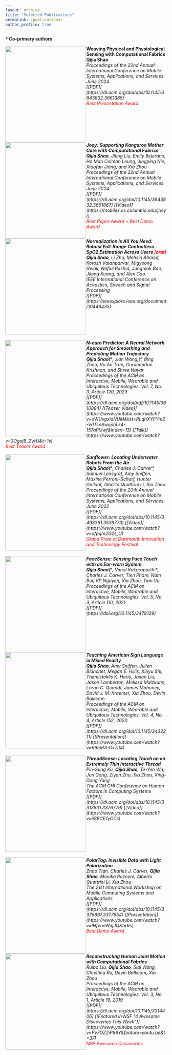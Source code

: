 ```yaml
---
layout: archive
title: "Selected Publications"
permalink: /publications/
author_profile: true
---
```

<b>* Co-primary authors</b><br>

<img src="http://qijiashao.github.io/images/publications/RS.png" align="left" width="250" height="300"/> 
<b>Weaving Physical and Physiological Sensing with Computational Fabrics</b><br>
<b>Qijia Shao</b> <br>
<i>Proceedings of the 22nd Annual International Conference on Mobile Systems, Applications, and Services. June 2024  <br>
<i>[[PDF]](https://dl.acm.org/doi/abs/10.1145/3643832.3661385) <br><i>
<span style="color:red"> Best Presentation Award</span>   
<br clear="left"/>


<img src="http://qijiashao.github.io/images/publications/joey.png" align="left" width="250" height="300"/> 
<b>Joey: Supporting Kangaroo Mother Care with Computational Fabrics</b><br>
<b>Qijia Shao</b>, Jiting Liu, Emily Bejerano, Ho Man Colman Leung, Jingping Nie, Xiaofan Jiang, and Xia Zhou <br>
<i>Proceedings of the 22nd Annual International Conference on Mobile Systems, Applications, and Services. June 2024  </i> <br>
<i>[[PDF]](https://dl.acm.org/doi/10.1145/3643832.3661867) [[Video]](https://mobilex.cs.columbia.edu/joey/)<br>
</i> <span style="color:red"> Best Paper Award + Best Demo Award</span>   
<br clear="left"/>


<img src="http://qijiashao.github.io/images/publications/spo2.png" align="left" width="250" height="300"/> 
<b>Normalization is All You Need: Robust Full-Range Contactless SpO2 Estimation Across Users<span style="color:red"> [oral] </span><br> </b> 
<b>Qijia Shao</b>, Li Zhu, Mohsin Ahmed, Korosh Vatanparvar, Migyeong Gwak, Nafiul Rashid, Jungmok Bae, Jilong Kuang, and Alex Gao.<br>
<i>IEEE International Conference on Acoustics, Speech and Signal Processing </i> <br>
<i>[[PDF]](https://ieeexplore.ieee.org/document/10446435)
<br clear="left"/>
<font size="0.1"> </font> <br/>

<img src="http://qijiashao.github.io/images/publications/N-euro.png" align="left" width="250" height="300"/> 
<b>N-euro Predictor: A Neural Network Approach for Smoothing and
Predicting Motion Trajectory</b><br>
<b>Qijia Shao\*</b>,  Jian Wang,\*, Bing Zhou, Vu An Tran, Gurunandan Krishnan, and Shree Nayar<br>
<i>Proceedings of the ACM on Interactive, Mobile, Wearable and Ubiquitous Technologies. Vol. 7, No. 3, Article 120, 2023  </i> <br>
<i>[[PDF]](https://dl.acm.org/doi/pdf/10.1145/3610884) [[Teaser Video]](https://www.youtube.com/watch?v=oWUvgxlaNUM&list=PLqhXYFYmZ-VdTsnSwophLk4-157aPiJwf&index=13) [[Talk]](https://www.youtube.com/watch?v=3OgojB_2VrU&t=1s)<br></i> 
<span style="color:red"> Best Teaser Award </span> 
<br clear="left"/>
<font size="0.1"> </font> <br/>
 

<img src="http://qijiashao.github.io/images/publications/sunflower.png" align="left" width="250" height="300"/> 
<b>Sunflower: Locating Underwater Robots From the Air</b><br>
<b>Qijia Shao\*</b>,  Charles J. Carver*, Samuel Lensgraf, Amy Sniffen, Maxine Perroni-Scharf, Hunter Gallant, Alberto Quattrini Li, Xia Zhou<br>
<i>Proceedings of the 20th Annual International Conference on Mobile Systems, Applications, and Services. June 2022  </i> <br>
<i>[[PDF]](https://dl.acm.org/doi/abs/10.1145/3498361.3539773) [[Video]](https://www.youtube.com/watch?v=ofpqm2G2s_U)<br></i> 
<span style="color:red"> Grand Prize at Dartmouth Innovation and Technology Festival </span> 
<br clear="left"/>
<font size="0.1"> </font> <br/>



<img src="http://qijiashao.github.io/images/publications/facesense2.png" align="left" width="250" height="300"/> 
<b>FaceSense: Sensing Face Touch with an Ear-worn System</b> <br>
<b>Qijia Shao\*</b>, Vimal Kakaraparthi*, Charles J. Carver,  Tien Pham, Nam Bui, VP Nguyen, Xia Zhou, Tam Vu  <br>
<i>Proceedings of the ACM on Interactive, Mobile, Wearable and Ubiquitous Technologies. Vol. 5, No. 3, Article 110, 2021 </i> <br>
<i>[[PDF]](https://doi.org/10.1145/3478129)
<br clear="left"/>

<img src="http://qijiashao.github.io/images/publications/teachASL.png" align="left" width="250" height="300"/> 
<b>Teaching American Sign Language in Mixed Reality</b> <br>
<b>Qijia Shao</b>, Amy Sniffen, Julien Blanchet, Megan E. Hillis, Xinyu Shi, Themistoklis K. Haris, Jason Liu, Jason Lamberton, Melissa Malzkuhn, Lorna C. Quandt, James Mahoney, David J. M. Kraemer, Xia Zhou, Devin Balkcom  <br>
<i>Proceedings of the ACM on Interactive, Mobile, Wearable and Ubiquitous Technologies. Vol. 4, No. 4, Article 152, 2020 </i> <br> 
<i>[[PDF]](https://dl.acm.org/doi/10.1145/3432211) [[Presentation]](https://www.youtube.com/watch?v=695M7eGxZJ4) 
<br clear="left"/>
<font size="0.1"> </font> <br/>

<img src="http://qijiashao.github.io/images/publications/thread.png" align="left" width="250" height="300"/> 
<b>ThreadSense: Locating Touch on an Extremely Thin Interactive Thread</b> <br>
Pin-Sung Ku, <b>Qijia Shao</b>, Te-Yen Wu, Jun Gong, Ziyan Zhu, Xia Zhou, Xing-Dong Yang <br>
<i>The ACM CHI Conference on Human Factors in Computing Systems</i> <br>
<i>[[PDF]](https://dl.acm.org/doi/abs/10.1145/3313831.3376779) [[Video]](https://www.youtube.com/watch?v=iiSBCE1yCCs)
<br clear="left"/>
<font size="2"> </font> <br/>

<img src="http://qijiashao.github.io/images/publications/polarTag.png" align="left" width="250" height="300"/> 
<b>PolarTag: Invisible Data with Light Polarization</b> <br>
 Zhao Tian, Charles J. Carver, <b>Qijia Shao</b>, Monika Roznere, Alberto Quattrini Li, Xia Zhou <br>
<i>The 21st International Workshop on Mobile Computing Systems and Applications</i> <br>
<i>[[PDF]](https://dl.acm.org/doi/abs/10.1145/3376897.3377854) [[Presentation]](https://www.youtube.com/watch?v=lHfvueWdjJQ&t=6s) <br>
</i> <span style="color:red"> Best Demo Award </span>
<br clear="left"/>

<img src="http://qijiashao.github.io/images/publications/joint.png" align="left" width="250" height="300"/> 
<b>Reconstructing Human Joint Motion with Computational Fabrics</b> <br>
Ruibo Liu, <b>Qijia Shao</b>, Siqi Wang, Christina Ru, Devin Balkcom, Xia Zhou<br>
<i>Proceedings of the ACM on Interactive, Mobile, Wearable and Ubiquitous Technologies. Vol. 3, No. 1, Article 19, 2019</i> <br>
<i>[[PDF]](https://dl.acm.org/doi/10.1145/3314406) [[Featured in NSF "4 Awesome Discoveries This Week"]](https://www.youtube.com/watch?v=Pv7OZZiP88Y&feature=youtu.be&t=37)</i><br>
<span style="color:red"> NSF Awesome Discoveries </span> 
<br clear="left"/>




